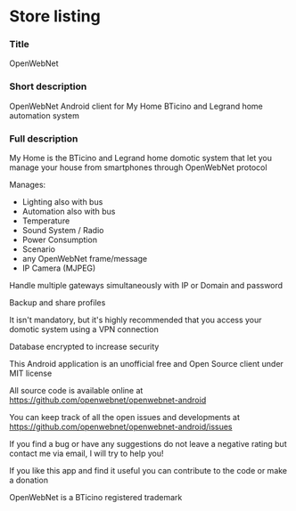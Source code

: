 # Store listing

### Title
OpenWebNet

### Short description
OpenWebNet Android client for My Home BTicino and Legrand home automation system

### Full description
My Home is the BTicino and Legrand home domotic system that let you manage your house from smartphones through OpenWebNet protocol

Manages:
- Lighting also with bus
- Automation also with bus
- Temperature
- Sound System / Radio
- Power Consumption
- Scenario
- any OpenWebNet frame/message
- IP Camera (MJPEG)

Handle multiple gateways simultaneously with IP or Domain and password

Backup and share profiles

It isn't mandatory, but it's highly recommended that you access your domotic system using a VPN connection

Database encrypted to increase security

This Android application is an unofficial free and Open Source client under MIT license

All source code is available online at https://github.com/openwebnet/openwebnet-android

You can keep track of all the open issues and developments at https://github.com/openwebnet/openwebnet-android/issues

If you find a bug or have any suggestions do not leave a negative rating but contact me via email, I will try to help you!

If you like this app and find it useful you can contribute to the code or make a donation

OpenWebNet is a BTicino registered trademark
